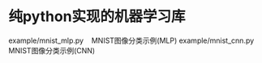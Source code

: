 # 纯python实现的机器学习库
example/mnist_mlp.py &nbsp;&nbsp; MNIST图像分类示例(MLP)
example/mnist_cnn.py &nbsp;&nbsp; MNIST图像分类示例(CNN)